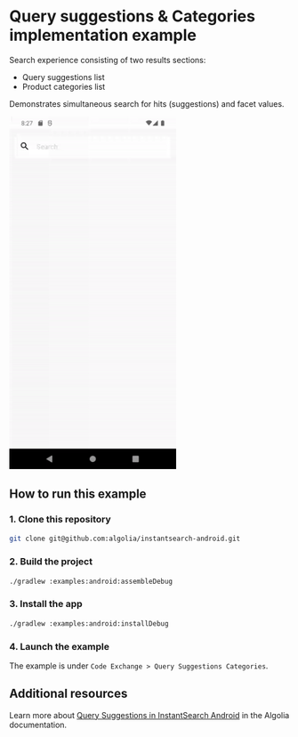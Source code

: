 #  Query suggestions & Categories implementation example

Search experience consisting of two results sections:
- Query suggestions list
- Product categories list

Demonstrates simultaneous search for hits (suggestions) and facet values.

<img src="/docs/img/codex/query_suggestions_categories.gif" width="300"/>

## How to run this example

### 1. Clone this repository

```sh
git clone git@github.com:algolia/instantsearch-android.git
```

### 2. Build the project

```sh
./gradlew :examples:android:assembleDebug
```

### 3. Install the app

```sh
./gradlew :examples:android:installDebug
```

### 4. Launch the example

The example is under `Code Exchange > Query Suggestions Categories`.

## Additional resources
Learn more about [Query Suggestions in InstantSearch Android](https://www.algolia.com/doc/guides/building-search-ui/ui-and-ux-patterns/query-suggestions/android/) in the Algolia documentation.
